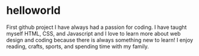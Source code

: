 # helloworld
First github project
I have always had a passion for coding. I have taught myself HTML, CSS, and Javascript and I love to learn more about web design and coding because there is always something new to learn! I enjoy reading, crafts, sports, and spending time with my family. 
